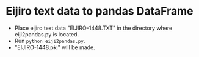 # Eijiro text data to pandas DataFrame

- Place eijiro text data "EIJIRO-1448.TXT" in the directory where eiji2pandas.py is located.
- Run `python eiji2pandas.py`.
- "EIJIRO-1448.pkl" will be made.

